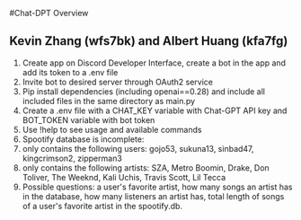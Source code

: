 #Chat-DPT Overview

## Kevin Zhang (wfs7bk) and Albert Huang (kfa7fg)

1. Create app on Discord Developer Interface, create a bot in the app and add its token to a .env file
2. Invite bot to desired server through OAuth2 service
3. Pip install dependencies (including openai==0.28) and include all included files in the same directory as main.py
  1. Create a .env file with a CHAT_KEY variable with Chat-GPT API key and BOT_TOKEN variable with bot token
5. Use !help to see usage and available commands
6. Spootify database is incomplete:
  1. only contains the following users: gojo53, sukuna13, sinbad47, kingcrimson2, zipperman3
  2. only contains the following artists: SZA, Metro Boomin, Drake, Don Toliver, The Weeknd, Kali Uchis, Travis Scott, Lil Tecca
  3. Possible questions: a user's favorite artist, how many songs an artist has in the database, how many listeners an artist has, total length of songs of a user's favorite artist in the spootify.db.
